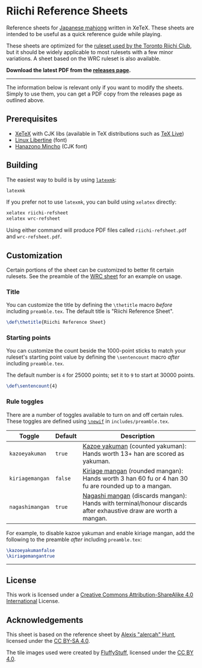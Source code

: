 # Riichi Reference Sheets

Reference sheets for [Japanese mahjong][] written in XeTeX.
These sheets are intended to be useful as a quick reference guide while playing.

These sheets are optimized for the [ruleset used by the Toronto Riichi Club][tori-rules],
but it should be widely applicable to most rulesets with a few minor variations.
A sheet based on the WRC ruleset is also available.

**Download the latest PDF from the [releases page][releases].**

[Japanese mahjong]: http://arcturus.su/wiki/Japanese_mahjong
[tori-rules]: https://www.torontoriichi.club/rules/
[releases]: https://github.com/toronto-riichi-club/reference-sheet/releases

* * *

The information below is relevant only if you want to modify the sheets.
Simply to use them, you can get a PDF copy from the releases page as outlined above.

## Prerequisites

* [XeTeX](https://ctan.org/pkg/xetex) with CJK libs (available in TeX distributions such as [TeX Live](https://www.tug.org/texlive/))
* [Linux Libertine](http://libertine-fonts.org/) (font)
* [Hanazono Mincho](https://www.freejapanesefont.com/hanazono-mincho-%E8%8A%B1%E5%9C%92%E6%98%8E%E6%9C%9D/) (CJK font)

## Building

The easiest way to build is by using [`latexmk`](https://mg.readthedocs.io/latexmk.html):

```sh
latexmk
```

If you prefer not to use `latexmk`, you can build using `xelatex` directly:

```sh
xelatex riichi-refsheet
xelatex wrc-refsheet
```

Using either command will produce PDF files called `riichi-refsheet.pdf` and `wrc-refsheet.pdf`.

## Customization

Certain portions of the sheet can be customized to better fit certain rulesets.
See the preamble of the [WRC sheet][] for an example on usage.

[WRC sheet]: ./wrc-refsheet.tex

### Title

You can customize the title by defining the `\thetitle` macro _before_ including `preamble.tex`.
The default title is "Riichi Reference Sheet".

```tex
\def\thetitle{Riichi Reference Sheet}
```

### Starting points

You can customize the count beside the 1000-point sticks to match your ruleset's starting point value
by defining the `\sentencount` macro _after_ including `preamble.tex`.

The default number is `4` for 25000 points; set it to `9` to start at 30000 points.

```tex
\def\sentencount{4}
```

### Rule toggles

There are a number of toggles available to turn on and off certain rules.
These toggles are defined using [`\newif`][newif] in `includes/preamble.tex`.

| Toggle | Default | Description |
| ------ | ------- | ----------- |
| `kazoeyakuman`  | `true`  | [Kazoe yakuman][] (counted yakuman): Hands worth 13+ han are scored as yakuman. |
| `kiriagemangan` | `false` | [Kiriage mangan][] (rounded mangan): Hands worth 3 han 60 fu or 4 han 30 fu are rounded up to a mangan. |
| `nagashimangan` | `true`  | [Nagashi mangan][] (discards mangan): Hands with terminal/honour discards after exhaustive draw are worth a mangan. |

For example, to disable kazoe yakuman and enable kiriage mangan,
add the following to the preamble _after_ including `preamble.tex`:

```tex
\kazoeyakumanfalse
\kiriagemangantrue
```

[newif]: https://tex.stackexchange.com/a/5896
[Kazoe yakuman]: http://arcturus.su/wiki/Kazoe_yakuman
[Kiriage mangan]: http://arcturus.su/wiki/Scoring_table#Kiriage_mangan
[Nagashi mangan]: http://arcturus.su/wiki/Nagashi_mangan

* * *

## License

This work is licensed under a [Creative Commons Attribution-ShareAlike 4.0 International][CC BY-SA 4.0] License.

## Acknowledgements

This sheet is based on the reference sheet by [Alexis "alercah" Hunt][alercah], licensed under the [CC BY-SA 4.0][].

The tile images used were created by [FluffyStuff][], licensed under the [CC BY 4.0][].

[alercah]: https://csclub.uwaterloo.ca/~aechunt/ref-wrc.pdf
[FluffyStuff]: https://github.com/FluffyStuff/riichi-mahjong-tiles
[CC BY-SA 4.0]: https://creativecommons.org/licenses/by-sa/4.0/
[CC BY 4.0]: https://creativecommons.org/licenses/by/4.0/
